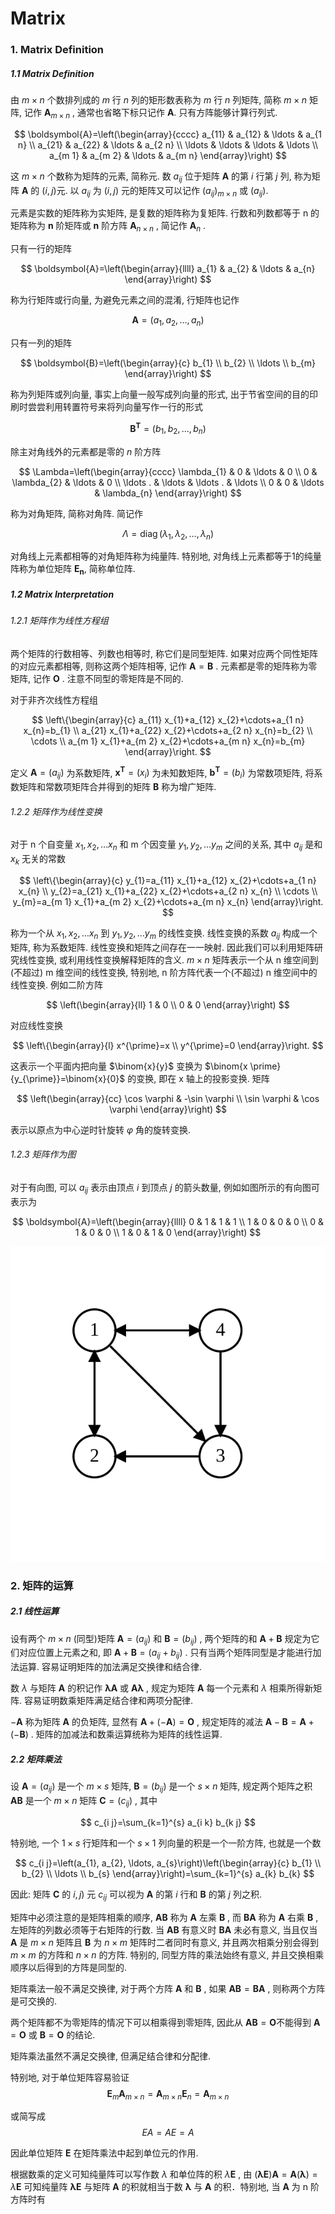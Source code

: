 # Matrix

### 1. Matrix Definition

##### 1.1 Matrix Definition

由 $m \times n$ 个数排列成的 $m$ 行 $n$ 列的矩形数表称为 $m$ 行 $n$ 列矩阵, 简称 $m \times n$ 矩阵, 记作 $\boldsymbol{A}_{m \times n}$ , 通常也省略下标只记作 $\boldsymbol{A}$. 只有方阵能够计算行列式.

$$
\boldsymbol{A}=\left(\begin{array}{cccc}
a_{11} & a_{12} & \ldots & a_{1 n} \\
a_{21} & a_{22} & \ldots & a_{2 n} \\
\ldots & \ldots & \ldots & \ldots \\
a_{m 1} & a_{m 2} & \ldots & a_{m n}
\end{array}\right)
$$

这 $m \times n$ 个数称为矩阵的元素, 简称元. 数 $a_{i j}$ 位于矩阵 $\boldsymbol{A}$ 的第 $i$ 行第 $j$ 列, 称为矩阵 $\boldsymbol{A}$ 的 $(i, j)$元. 以 $a_{i j}$ 为 $(i, j)$ 元的矩阵又可以记作 $\left(a_{i j}\right)_{m \times n}$ 或 $\left(a_{i j}\right)$.

元素是实数的矩阵称为实矩阵, 是复数的矩阵称为复矩阵. 行数和列数都等于 n 的矩阵称为 $\boldsymbol{n}$ 阶矩阵或 $\boldsymbol{n}$ 阶方阵 $\boldsymbol{A}_{n \times n}$ , 简记作 $\boldsymbol{A}_{n}$ .

只有一行的矩阵

$$
\boldsymbol{A}=\left(\begin{array}{llll}
a_{1} & a_{2} & \ldots & a_{n}
\end{array}\right)
$$

称为行矩阵或行向量, 为避免元素之间的混淆, 行矩阵也记作

$$
\boldsymbol{A}=\left(a_{1}, a_{2}, \ldots, a_{n}\right)
$$

只有一列的矩阵

$$
\boldsymbol{B}=\left(\begin{array}{c}
b_{1} \\
b_{2} \\
\ldots \\
b_{m}
\end{array}\right)
$$

称为列矩阵或列向量, 事实上向量一般写成列向量的形式, 出于节省空间的目的印刷时尝尝利用转置符号来将列向量写作一行的形式

$$
\boldsymbol{B}^{\boldsymbol{T}}=\left(b_{1}, b_{2}, \ldots, b_{n}\right)
$$

除主对角线外的元素都是零的 $n$ 阶方阵

$$
\Lambda=\left(\begin{array}{cccc}
\lambda_{1} & 0 & \ldots & 0 \\
0 & \lambda_{2} & \ldots & 0 \\
\ldots . & \ldots & \ldots . & \ldots \\
0 & 0 & \ldots & \lambda_{n}
\end{array}\right)
$$

称为对角矩阵, 简称对角阵. 简记作

$$
\Lambda=\operatorname{diag}\left(\lambda_{1}, \lambda_{2}, \ldots, \lambda_{n}\right)
$$

对角线上元素都相等的对角矩阵称为纯量阵. 特别地, 对角线上元素都等于1的纯量阵称为单位矩阵 $\boldsymbol{E}_{\boldsymbol{n}}$, 简称单位阵.

##### 1.2 Matrix Interpretation

###### 1.2.1 矩阵作为线性方程组

两个矩阵的行数相等、列数也相等时, 称它们是同型矩阵. 如果对应两个同性矩阵的对应元素都相等, 则称这两个矩阵相等, 记作 $\boldsymbol{A}=\boldsymbol{B}$ . 元素都是零的矩阵称为零矩阵, 记作 $\boldsymbol{O}$ . 注意不同型的零矩阵是不同的.

对于非齐次线性方程组

$$
\left\{\begin{array}{c}
a_{11} x_{1}+a_{12} x_{2}+\cdots+a_{1 n} x_{n}=b_{1} \\
a_{21} x_{1}+a_{22} x_{2}+\cdots+a_{2 n} x_{n}=b_{2} \\
\cdots \\
a_{m 1} x_{1}+a_{m 2} x_{2}+\cdots+a_{m n} x_{n}=b_{m}
\end{array}\right.
$$

定义 $\boldsymbol{A}=\left(a_{i j}\right)$ 为系数矩阵,  $\boldsymbol{x}^{\mathbf{T}}=\left(x_{i}\right)$ 为未知数矩阵,  $\boldsymbol{b}^{\mathbf{T}}=\left(b_{i}\right)$ 为常数项矩阵, 将系数矩阵和常数项矩阵合并得到的矩阵 $\boldsymbol{B}$ 称为增广矩阵.

###### 1.2.2 矩阵作为线性变换

对于 n 个自变量 $x_{1}, x_{2}, \ldots x_{n}$ 和 m 个因变量 $y_{1}, y_{2}, \ldots y_{m}$ 之间的关系, 其中 $a_{i j}$ 是和 $x_{k}$ 无关的常数

$$
\left\{\begin{array}{c}
y_{1}=a_{11} x_{1}+a_{12} x_{2}+\cdots+a_{1 n} x_{n} \\
y_{2}=a_{21} x_{1}+a_{22} x_{2}+\cdots+a_{2 n} x_{n} \\
\cdots \\
y_{m}=a_{m 1} x_{1}+a_{m 2} x_{2}+\cdots+a_{m n} x_{n}
\end{array}\right.
$$

称为一个从 $x_{1}, x_{2}, \ldots x_{n}$ 到 $y_{1}, y_{2}, \ldots y_{m}$ 的线性变换. 线性变换的系数 $a_{i j}$ 构成一个矩阵, 称为系数矩阵. 线性变换和矩阵之间存在一一映射. 因此我们可以利用矩阵研究线性变换, 或利用线性变换解释矩阵的含义.  $m \times n$ 矩阵表示一个从 n 维空间到(不超过) m 维空间的线性变换, 特别地,  n 阶方阵代表一个(不超过) n 维空间中的线性变换. 例如二阶方阵

$$
\left(\begin{array}{ll}
1 & 0 \\
0 & 0
\end{array}\right)
$$

对应线性变换

$$
\left\{\begin{array}{l}
x^{\prime}=x \\
y^{\prime}=0
\end{array}\right.
$$

这表示一个平面内把向量 $\binom{x}{y}$ 变换为 $\binom{x \prime}{y_{\prime}}=\binom{x}{0}$ 的变换, 即在 x 轴上的投影变换.
矩阵

$$
\left(\begin{array}{cc}
\cos \varphi & -\sin \varphi \\
\sin \varphi & \cos \varphi
\end{array}\right)
$$

表示以原点为中心逆时针旋转 $\varphi$ 角的旋转变换.

###### 1.2.3 矩阵作为图

对于有向图, 可以 $a_{i j}$ 表示由顶点 $i$ 到顶点 $j$ 的箭头数量, 例如如图所示的有向图可表示为

$$
\boldsymbol{A}=\left(\begin{array}{llll}
0 & 1 & 1 & 1 \\
1 & 0 & 0 & 0 \\
0 & 1 & 0 & 0 \\
1 & 0 & 1 & 0
\end{array}\right)
$$

![](matrix-as-graph-example.svg)

### 2. 矩阵的运算

##### 2.1 线性运算

设有两个 $m \times n$ (同型)矩阵 $\boldsymbol{A}=\left(a_{i j}\right)$ 和 $\boldsymbol{B}=\left(b_{i j}\right)$ , 两个矩阵的和 $\boldsymbol{A}+\boldsymbol{B}$ 规定为它们对应位置上元素之和, 即 $\boldsymbol{A}+\boldsymbol{B}=\left(a_{i j}+b_{i j}\right)$ . 只有当两个矩阵同型是才能进行加法运算. 容易证明矩阵的加法满足交换律和结合律.

数 $\lambda$ 与矩阵 $\boldsymbol{A}$ 的积记作 $\boldsymbol{\lambda} \boldsymbol{A}$ 或 $\boldsymbol{A} \boldsymbol{\lambda}$ , 规定为矩阵 $\boldsymbol{A}$ 每一个元素和 $\lambda$ 相乘所得新矩阵. 容易证明数乘矩阵满足结合律和两项分配律.

$-\boldsymbol{A}$ 称为矩阵 $\boldsymbol{A}$ 的负矩阵, 显然有 $\boldsymbol{A}+(-\boldsymbol{A})=\boldsymbol{O}$ , 规定矩阵的减法 $\boldsymbol{A}-\boldsymbol{B}=\boldsymbol{A}+(-\boldsymbol{B})$ . 矩阵的加减法和数乘运算统称为矩阵的线性运算.



##### 2.2 矩阵乘法

设 $\boldsymbol{A}=\left(a_{i j}\right)$ 是一个 $m \times s$ 矩阵,  $\boldsymbol{B}=\left(b_{i j}\right)$ 是一个 $s \times n$ 矩阵, 规定两个矩阵之积 $\boldsymbol{A} \boldsymbol{B}$ 是一个 $m \times n$ 矩阵 $\boldsymbol{C}=\left(c_{i j}\right)$ , 其中

$$
c_{i j}=\sum_{k=1}^{s} a_{i k} b_{k j}
$$

特别地, 一个 $1 \times s$ 行矩阵和一个 $s \times 1$ 列向量的积是一个一阶方阵, 也就是一个数

$$
c_{i j}=\left(a_{1}, a_{2}, \ldots, a_{s}\right)\left(\begin{array}{c}
b_{1} \\
b_{2} \\
\ldots \\
b_{s}
\end{array}\right)=\sum_{k=1}^{s} a_{k} b_{k}
$$

因此: 矩阵 $\boldsymbol{C}$ 的 $i, j)$ 元 $c_{i j}$ 可以视为 $\boldsymbol{A}$ 的第 $i$ 行和 $\boldsymbol{B}$ 的第 $j$ 列之积.

矩阵中必须注意的是矩阵相乘的顺序,  $\boldsymbol{A B}$ 称为 $\boldsymbol{A}$ 左乘 $\boldsymbol{B}$ , 而 $\boldsymbol{B} \boldsymbol{A}$ 称为 $\boldsymbol{A}$ 右乘 $\boldsymbol{B}$ , 左矩阵的列数必须等于右矩阵的行数. 当 $\boldsymbol{A} \boldsymbol{B}$ 有意义时 $\boldsymbol{B} \boldsymbol{A}$ 未必有意义, 当且仅当 $\boldsymbol{A}$ 是 $m \times n$ 矩阵且 $\boldsymbol{B}$ 为 $n \times m$ 矩阵时二者同时有意义, 并且两次相乘分别会得到 $m \times m$ 的方阵和 $n \times n$ 的方阵. 特别的, 同型方阵的乘法始终有意义, 并且交换相乘顺序以后得到的方阵是同型的.

矩阵乘法一般不满足交换律, 对于两个方阵 $\boldsymbol{A}$ 和 $\boldsymbol{B}$ , 如果 $\boldsymbol{A B}=\boldsymbol{B} \boldsymbol{A}$ , 则称两个方阵是可交换的.

两个矩阵都不为零矩阵的情况下可以相乘得到零矩阵, 因此从 $\boldsymbol{A B}=\boldsymbol{O}$不能得到 $\boldsymbol{A}=\boldsymbol{O}$ 或 $\boldsymbol{B}=\boldsymbol{O}$ 的结论.

矩阵乘法虽然不满足交换律, 但满足结合律和分配律.

特别地, 对于单位矩阵容易验证
$$
\boldsymbol{E}_{m} \boldsymbol{A}_{m \times n}=\boldsymbol{A}_{m \times n} \boldsymbol{E}_{n}=\boldsymbol{A}_{m \times n}
$$

或简写成
$$
E A=A E=A
$$

因此单位矩阵 $\boldsymbol{E}$ 在矩阵乘法中起到单位元的作用.

根据数乘的定义可知纯量阵可以写作数 $\lambda$ 和单位阵的积 $\lambda \boldsymbol{E}$ , 由 $(\boldsymbol{\lambda} \boldsymbol{E}) \boldsymbol{A}=\boldsymbol{A}(\boldsymbol{\lambda})=\lambda \boldsymbol{E}$ 可知纯量阵 $\boldsymbol{\lambda} \boldsymbol{E}$ 与矩阵 $\boldsymbol{A}$ 的积就相当于数 $\boldsymbol{\lambda}$ 与 $\boldsymbol{A}$ 的积．特别地, 当 $\boldsymbol{A}$ 为 n 阶方阵时有
